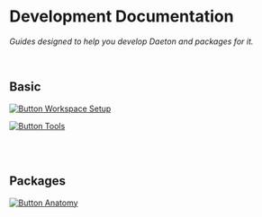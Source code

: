 
# Development Documentation

*Guides designed to help you develop Daeton and packages for it.*

<br>

## Basic

[![Button Workspace Setup]][Workspace Setup]

[![Button Tools]][Tools]

<br>
<br>

## Packages

[![Button Anatomy]][Anatomy]

<br>
<br>


<!----------------------------------------------------------------------------->

[Workspace Setup]: Section/Workspace/Setup.md 'How to prepare your workspace for development.'
[Anatomy]: Section/Package/Anatomy.md 'What makes packages tick.'
[Tools]: https://github.com/Daeton/Tools 'Tools to aid you in development.'


<!--❮ Buttons ❯---------------------------------------------------------------->

[Button Workspace Setup]: https://img.shields.io/static/v1?label=&message=Workspace%20Setup&color=gray&style=for-the-badge&labelColor=428813&logoColor=white&logo=AzureArtifacts
[Button Anatomy]: https://img.shields.io/static/v1?label=&message=Anatomy&color=gray&style=for-the-badge&labelColor=A5915F&logoColor=white&logo=GitLFS
[Button Tools]: https://img.shields.io/static/v1?label=&message=Tools&color=gray&style=for-the-badge&labelColor=D24939&logoColor=white&logo=Hackaday
